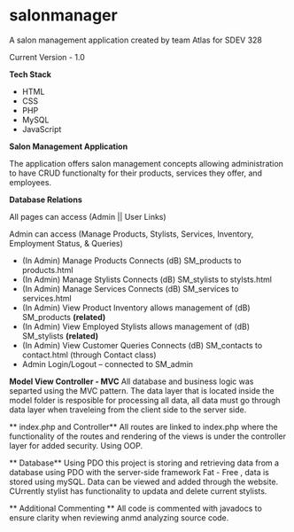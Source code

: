 # salonmanager
A salon management application created by team Atlas for SDEV 328

Current Version - 1.0

**Tech Stack**
- HTML
- CSS
- PHP
- MySQL
- JavaScript

**Salon Management Application**

The application offers salon management concepts allowing administration to have CRUD functionalty for their products, services they offer, and employees.

**Database Relations**

All pages can access (Admin || User Links)

Admin can access (Manage Products, Stylists, Services, Inventory, Employment Status, & Queries)

-	(In Admin) Manage Products Connects (dB) SM_products to products.html
-	(In Admin) Manage Stylists Connects (dB) SM_stylists to stylsts.html
-	(In Admin) Manage Services Connects (dB) SM_services to services.html
-	(In Admin) View Product Inventory allows management of (dB) SM_products **(related)**
-	(In Admin) View Employed Stylists allows management of (dB) SM_stylists **(related)**
-	(In Admin) View Customer Queries Connects (dB) SM_contacts to contact.html (through Contact class)
-	Admin Login/Logout – connected to SM_admin

**Model View Controller - MVC**
All database and business logic was separted using the MVC pattern. The data layer that is located inside the model folder is resposible for processing all data, all data must go through data layer when traveleing from the client side to the server side.

** index.php and Controller**
All routes are linked to index.php where the functionality of the routes and rendering of the views is under the controller layer for added security. Using OOP.

** Database**
Using PDO this project is storing and retrieving data from a database using PDO with the server-side framework Fat - Free , data is stored using mySQL. Data can be viewed and added through the website. CUrrently stylist has functionality to updata and delete current stylists.

** Additional Commenting **
All code is commented with javadocs to ensure clarity when reviewing anmd analyzing source code.





